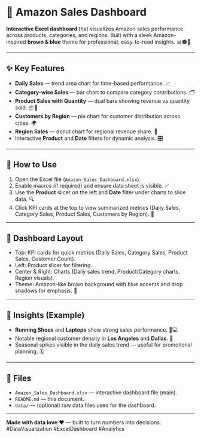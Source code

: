 # 🚀 Amazon Sales Dashboard

**Interactive Excel dashboard** that visualizes Amazon sales performance across products, categories, and regions. Built with a sleek Amazon-inspired **brown & blue** theme for professional, easy-to-read insights. 📊🟤🔵

---

## ✨ Key Features
- **Daily Sales** — trend area chart for time-based performance. 📈  
- **Category-wise Sales** — bar chart to compare category contributions. 🗂️  
- **Product Sales with Quantity** — dual bars showing revenue vs quantity sold. 📦🔢  
- **Customers by Region** — pie chart for customer distribution across cities. 🌍  
- **Region Sales** — donut chart for regional revenue share. 🥯  
- Interactive **Product** and **Date** filters for dynamic analysis. 🎛️

---

## 🧭 How to Use
1. Open the Excel file (`Amazon_Sales_Dashboard.xlsx`).  
2. Enable macros (if required) and ensure data sheet is visible. ✅  
3. Use the **Product** slicer on the left and **Date** filter under charts to slice data. 🔍  
4. Click KPI cards at the top to view summarized metrics (Daily Sales, Category Sales, Product Sales, Customers by Region). 📌

---

## 🧩 Dashboard Layout
- Top: KPI cards for quick metrics (Daily Sales, Category Sales, Product Sales, Customer Count).  
- Left: Product slicer for filtering.  
- Center & Right: Charts (Daily sales trend, Product/Category charts, Region visuals).  
- Theme: Amazon-like brown background with blue accents and drop shadows for emphasis. 🎨

---

## 🔎 Insights (Example)
- **Running Shoes** and **Laptops** show strong sales performance. 👟💻  
- Notable regional customer density in **Los Angeles** and **Dallas**. 📍  
- Seasonal spikes visible in the daily sales trend — useful for promotional planning. 🗓️

---

## 📁 Files
- `Amazon_Sales_Dashboard.xlsx` — interactive dashboard file (main).  
- `README.md` — this document.  
- `data/` — (optional) raw data files used for the dashboard.

---



**Made with data love** ❤️ — built to turn numbers into decisions. #DataVisualization #ExcelDashboard #Analytics
